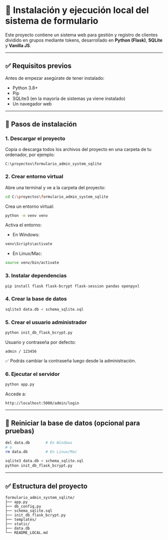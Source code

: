 # 🚀 Instalación y ejecución local del sistema de formulario

Este proyecto contiene un sistema web para gestión y registro de clientes dividido en grupos mediante tokens, desarrollado en **Python (Flask)**, **SQLite** y **Vanilla JS**.

---

## ✅ Requisitos previos

Antes de empezar asegúrate de tener instalado:

- Python 3.8+
- Pip
- SQLite3 (en la mayoría de sistemas ya viene instalado)
- Un navegador web

---

## 📄 Pasos de instalación

### 1. Descargar el proyecto

Copia o descarga todos los archivos del proyecto en una carpeta de tu ordenador, por ejemplo:

```
C:\proyectos\formulario_admin_system_sqlite
```

### 2. Crear entorno virtual

Abre una terminal y ve a la carpeta del proyecto:

```bash
cd C:\proyectos\formulario_admin_system_sqlite
```

Crea un entorno virtual:

```bash
python -m venv venv
```

Activa el entorno:

- En Windows:
```bash
venv\Scripts\activate
```

- En Linux/Mac:
```bash
source venv/bin/activate
```

### 3. Instalar dependencias

```bash
pip install flask flask-bcrypt flask-session pandas openpyxl
```

### 4. Crear la base de datos

```bash
sqlite3 data.db < schema_sqlite.sql
```

### 5. Crear el usuario administrador

```bash
python init_db_flask_bcrypt.py
```

Usuario y contraseña por defecto:

```
admin / 123456
```

✅ Podrás cambiar la contraseña luego desde la administración.

### 6. Ejecutar el servidor

```bash
python app.py
```

Accede a:
```
http://localhost:5000/admin/login
```

---

## 🔄 Reiniciar la base de datos (opcional para pruebas)

```bash
del data.db       # En Windows
# o
rm data.db        # En Linux/Mac

sqlite3 data.db < schema_sqlite.sql
python init_db_flask_bcrypt.py
```

---

## ✅ Estructura del proyecto

```
formulario_admin_system_sqlite/
├── app.py
├── db_config.py
├── schema_sqlite.sql
├── init_db_flask_bcrypt.py
├── templates/
├── static/
├── data.db
└── README_LOCAL.md
```